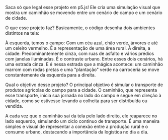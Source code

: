 Saca só que legal esse projeto em p5.js! Ele cria uma simulação visual que mostra um caminhão se movendo entre um cenário de campo e um cenário de cidade.

O que esse projeto faz?
Basicamente, o código desenha dois ambientes distintos na tela:

À esquerda, temos o campo: Com um céu azul, chão verde, árvores e até um celeiro vermelho. É a representação de uma área rural.
À direita, a cidade: Predominantemente cinza, com ruas de asfalto e vários prédios com janelas iluminadas. É o contraste urbano.
Entre esses dois cenários, há uma estrada cinza. E é nessa estrada que a mágica acontece: um caminhão marrom com rodas pretas e uma "plantação" verde na carroceria se move constantemente da esquerda para a direita.

Qual o objetivo desse projeto?
O principal objetivo é simular o transporte de produtos agrícolas do campo para a cidade. O caminhão, que representa esse transporte, inicia sua jornada no lado do campo e segue em direção à cidade, como se estivesse levando a colheita para ser distribuída ou vendida.

A cada vez que o caminhão sai da tela pelo lado direito, ele reaparece no lado esquerdo, simulando um ciclo contínuo de transporte. É uma maneira simples e visual de representar a conexão entre a produção rural e o consumo urbano, destacando a importância da logística no dia a dia.
